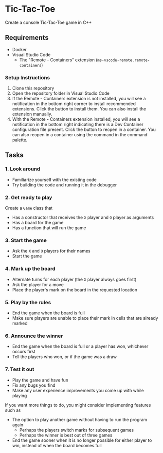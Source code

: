 # Tic-Tac-Toe

Create a console Tic-Tac-Toe game in C++

## Requirements

- Docker
- Visual Studio Code
  - The "Remote - Containers" extension (`ms-vscode-remote.remote-containers`)

### Setup Instructions

1. Clone this repository
2. Open the repository folder in Visual Studio Code
3. If the Remote - Containers extension is not installed, you will see a notification in the bottom right corner to install recommended extensions. Click the button to install them. You can also install the extension manually.
4. With the Remote - Containers extension installed, you will see a notification in the bottom right indicating there is a Dev Container configuration file present. Click the button to reopen in a container. You can also reopen in a container using the command in the command palette.

## Tasks

### 1. Look around
- Familiarize yourself with the existing code
- Try building the code and running it in the debugger

### 2. Get ready to play
Create a `Game` class that
- Has a constructor that receives the `X` player and `O` player as arguments
- Has a board for the game
- Has a function that will run the game

### 3. Start the game
- Ask the `X` and `O` players for their names
- Start the game

### 4. Mark up the board
- Alternate turns for each player (the `X` player always goes first)
- Ask the player for a move
- Place the player's mark on the board in the requested location

### 5. Play by the rules
- End the game when the board is full
- Make sure players are unable to place their mark in cells that are already marked

### 6. Announce the winner
- End the game when the board is full or a player has won, whichever occurs first
- Tell the players who won, or if the game was a draw

### 7. Test it out
- Play the game and have fun
- Fix any bugs you find
- Make any user experience improvements you come up with while playing

If you want more things to do, you might consider implementing features such as
- The option to play another game without having to run the program again
  - Perhaps the players switch marks for subsequent games
  - Perhaps the winner is best out of three games
- End the game sooner when it is no longer possible for either player to win, instead of when the board becomes full
